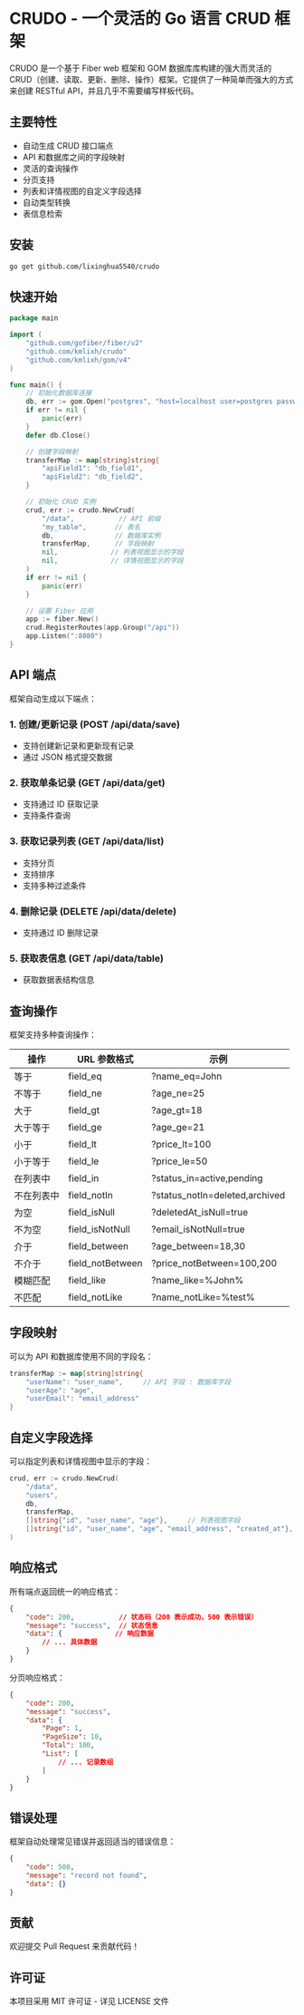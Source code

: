 # CRUDO - 一个灵活的 Go 语言 CRUD 框架

CRUDO 是一个基于 Fiber web 框架和 GOM 数据库库构建的强大而灵活的 CRUD（创建、读取、更新、删除、操作）框架。它提供了一种简单而强大的方式来创建 RESTful API，并且几乎不需要编写样板代码。

## 主要特性

- 自动生成 CRUD 接口端点
- API 和数据库之间的字段映射
- 灵活的查询操作
- 分页支持
- 列表和详情视图的自定义字段选择
- 自动类型转换
- 表信息检索

## 安装

```bash
go get github.com/lixinghua5540/crudo
```

## 快速开始

```go
package main

import (
    "github.com/gofiber/fiber/v2"
    "github.com/kmlixh/crudo"
    "github.com/kmlixh/gom/v4"
)

func main() {
    // 初始化数据库连接
    db, err := gom.Open("postgres", "host=localhost user=postgres password=password dbname=mydb port=5432 sslmode=disable")
    if err != nil {
        panic(err)
    }
    defer db.Close()

    // 创建字段映射
    transferMap := map[string]string{
        "apiField1": "db_field1",
        "apiField2": "db_field2",
    }

    // 初始化 CRUD 实例
    crud, err := crudo.NewCrud(
        "/data",           // API 前缀
        "my_table",       // 表名
        db,               // 数据库实例
        transferMap,      // 字段映射
        nil,             // 列表视图显示的字段
        nil,             // 详情视图显示的字段
    )
    if err != nil {
        panic(err)
    }

    // 设置 Fiber 应用
    app := fiber.New()
    crud.RegisterRoutes(app.Group("/api"))
    app.Listen(":8080")
}
```

## API 端点

框架自动生成以下端点：

### 1. 创建/更新记录 (POST /api/data/save)
- 支持创建新记录和更新现有记录
- 通过 JSON 格式提交数据

### 2. 获取单条记录 (GET /api/data/get)
- 支持通过 ID 获取记录
- 支持条件查询

### 3. 获取记录列表 (GET /api/data/list)
- 支持分页
- 支持排序
- 支持多种过滤条件

### 4. 删除记录 (DELETE /api/data/delete)
- 支持通过 ID 删除记录

### 5. 获取表信息 (GET /api/data/table)
- 获取数据表结构信息

## 查询操作

框架支持多种查询操作：

| 操作 | URL 参数格式 | 示例 |
|-----------|---------------------|---------|
| 等于 | field_eq | ?name_eq=John |
| 不等于 | field_ne | ?age_ne=25 |
| 大于 | field_gt | ?age_gt=18 |
| 大于等于 | field_ge | ?age_ge=21 |
| 小于 | field_lt | ?price_lt=100 |
| 小于等于 | field_le | ?price_le=50 |
| 在列表中 | field_in | ?status_in=active,pending |
| 不在列表中 | field_notIn | ?status_notIn=deleted,archived |
| 为空 | field_isNull | ?deletedAt_isNull=true |
| 不为空 | field_isNotNull | ?email_isNotNull=true |
| 介于 | field_between | ?age_between=18,30 |
| 不介于 | field_notBetween | ?price_notBetween=100,200 |
| 模糊匹配 | field_like | ?name_like=%John% |
| 不匹配 | field_notLike | ?name_notLike=%test% |

## 字段映射

可以为 API 和数据库使用不同的字段名：

```go
transferMap := map[string]string{
    "userName": "user_name",     // API 字段 : 数据库字段
    "userAge": "age",
    "userEmail": "email_address"
}
```

## 自定义字段选择

可以指定列表和详情视图中显示的字段：

```go
crud, err := crudo.NewCrud(
    "/data",
    "users",
    db,
    transferMap,
    []string{"id", "user_name", "age"},     // 列表视图字段
    []string{"id", "user_name", "age", "email_address", "created_at"},  // 详情视图字段
)
```

## 响应格式

所有端点返回统一的响应格式：

```json
{
    "code": 200,           // 状态码（200 表示成功，500 表示错误）
    "message": "success",  // 状态信息
    "data": {             // 响应数据
        // ... 具体数据
    }
}
```

分页响应格式：

```json
{
    "code": 200,
    "message": "success",
    "data": {
        "Page": 1,
        "PageSize": 10,
        "Total": 100,
        "List": [
            // ... 记录数组
        ]
    }
}
```

## 错误处理

框架自动处理常见错误并返回适当的错误信息：

```json
{
    "code": 500,
    "message": "record not found",
    "data": {}
}
```

## 贡献

欢迎提交 Pull Request 来贡献代码！

## 许可证

本项目采用 MIT 许可证 - 详见 LICENSE 文件 